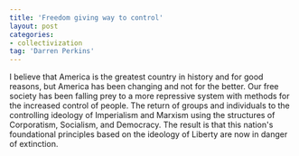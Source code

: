 ```yaml
---
title: 'Freedom giving way to control'
layout: post
categories:
- collectivization
tag: 'Darren Perkins'
---
```


I believe that America is the greatest country in history and for good reasons, but America has been changing and not for the better. Our free society has been falling prey to a more repressive system with methods for the increased control of people. The return of groups and individuals to the controlling ideology of Imperialism and Marxism using the structures of Corporatism, Socialism, and Democracy. The result is that this nation's foundational principles based on the ideology of Liberty are now in danger of extinction.